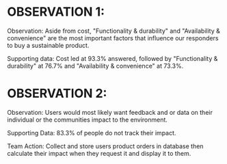 # OBSERVATION 1:

Observation: Aside from cost, "Functionality & durability" and "Availability & convenience" are the most important factors that influence our responders to buy a sustainable product.

Supporting data: Cost led at 93.3% answered, followed by "Functionality & durability" at 76.7% and "Availability & convenience" at 73.3%.

# OBSERVATION 2:

Observation: Users would most likely want feedback and or data on their individual or the communities impact to the environment.

Supporting Data: 83.3% of people do not track their impact. 

Team Action: Collect and store users product orders in database then calculate their impact when they request it and display it to them.
